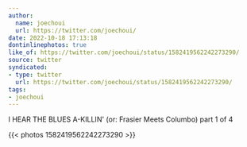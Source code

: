 ```yaml
---
author:
  name: joechoui
  url: https://twitter.com/joechoui/
date: 2022-10-18 17:13:18
dontinlinephotos: true
like_of: https://twitter.com/joechoui/status/1582419562242273290/
source: twitter
syndicated:
- type: twitter
  url: https://twitter.com/joechoui/status/1582419562242273290/
tags:
- joechoui
---
```


I HEAR THE BLUES A-KILLIN' (or: Frasier Meets Columbo) part 1 of 4 

{{< photos 1582419562242273290 >}}